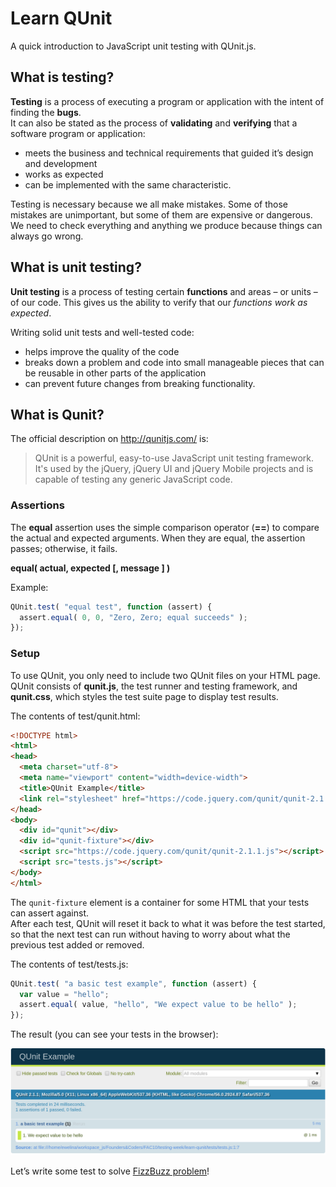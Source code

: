 # Learn QUnit

A quick introduction to JavaScript unit testing with QUnit.js.

## What is testing?  

**Testing** is a process of executing a program or application with the intent of finding the **bugs**.  
It can also be stated as the process of **validating** and **verifying** that a software program or application:  
- meets the business and technical requirements that guided it’s design and development
- works as expected
- can be implemented with the same characteristic.

Testing is necessary because we all make mistakes. Some of those mistakes are unimportant, but some of them are expensive or dangerous. We need to check everything and anything we produce because things can always go wrong.

## What is unit testing?  

**Unit testing** is a process of testing certain **functions** and areas – or units – of our code. This gives us the ability to verify that our _functions work as expected_.

Writing solid unit tests and well-tested code:

- helps improve the quality of the code
- breaks down a problem and code into small manageable pieces that can be reusable in other parts of the application
- can prevent future changes from breaking functionality.

## What is Qunit?

The official description on http://qunitjs.com/ is:

> QUnit is a powerful, easy-to-use JavaScript unit testing framework.
  It's used by the jQuery, jQuery UI and jQuery Mobile projects and is capable of testing any generic JavaScript code.

### Assertions

The **equal** assertion uses the simple comparison operator (**==**) to compare the actual and expected arguments.
When they are equal, the assertion passes; otherwise, it fails.

**equal( actual, expected [, message ] )**

Example:

```javascript
QUnit.test( "equal test", function (assert) {
  assert.equal( 0, 0, "Zero, Zero; equal succeeds" );
});
```

### Setup

To use QUnit, you only need to include two QUnit files on your HTML page.   
QUnit consists of  **qunit.js**, the test runner and testing framework, and **qunit.css**, which styles the test suite page to display test results.

The contents of test/qunit.html:

```html
<!DOCTYPE html>
<html>
<head>
  <meta charset="utf-8">
  <meta name="viewport" content="width=device-width">
  <title>QUnit Example</title>
  <link rel="stylesheet" href="https://code.jquery.com/qunit/qunit-2.1.1.css">
</head>
<body>
  <div id="qunit"></div>
  <div id="qunit-fixture"></div>
  <script src="https://code.jquery.com/qunit/qunit-2.1.1.js"></script>
  <script src="tests.js"></script>
</body>
</html>
```
The ```qunit-fixture``` element is a container for some HTML that your tests can assert against.  
After each test, QUnit will reset it back to what it was before the test started, so that the next test can run without having to worry about what the previous test added or removed.

The contents of test/tests.js:

```javascript
QUnit.test( "a basic test example", function (assert) {
  var value = "hello";
  assert.equal( value, "hello", "We expect value to be hello" );
});
```

The result (you can see your tests in the browser):

![Test result](pictures/qunit-result.png)

Let’s write some test to solve [FizzBuzz problem](https://github.com/skibinska/fizzbuzz)!


